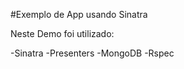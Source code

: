 #Exemplo de App usando Sinatra

Neste Demo foi utilizado:

 -Sinatra
 -Presenters
 -MongoDB
 -Rspec
